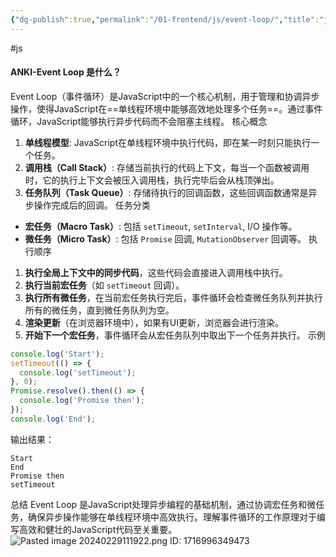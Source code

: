 ```yaml
---
{"dg-publish":true,"permalink":"/01-frontend/js/event-loop/","title":"js中事件循环是什么？","created":"2024-06-04T23:27:38.410+08:00","updated":"2024-06-07T16:06:59.358+08:00"}
---
```


#js
#### ANKI-Event Loop 是什么？

Event Loop（事件循环）是JavaScript中的一个核心机制，用于管理和协调异步操作，使得JavaScript在==单线程环境中能够高效地处理多个任务==。通过事件循环，JavaScript能够执行异步代码而不会阻塞主线程。
核心概念
1. **单线程模型**: JavaScript在单线程环境中执行代码，即在某一时刻只能执行一个任务。
2. **调用栈（Call Stack）**: 存储当前执行的代码上下文，每当一个函数被调用时，它的执行上下文会被压入调用栈，执行完毕后会从栈顶弹出。
3. **任务队列（Task Queue）**: 存储待执行的回调函数，这些回调函数通常是异步操作完成后的回调。
任务分类
- **宏任务（Macro Task）**: 包括 `setTimeout`, `setInterval`, I/O 操作等。
- **微任务（Micro Task）**: 包括 `Promise` 回调, `MutationObserver` 回调等。
执行顺序
1. **执行全局上下文中的同步代码**，这些代码会直接进入调用栈中执行。
2. **执行当前宏任务**（如 `setTimeout` 回调）。
3. **执行所有微任务**，在当前宏任务执行完后，事件循环会检查微任务队列并执行所有的微任务，直到微任务队列为空。
4. **渲染更新**（在浏览器环境中），如果有UI更新，浏览器会进行渲染。
5. **开始下一个宏任务**，事件循环会从宏任务队列中取出下一个任务并执行。
示例
```javascript
console.log('Start');
setTimeout(() => {
  console.log('setTimeout');
}, 0);
Promise.resolve().then(() => {
  console.log('Promise then');
});
console.log('End');
```
输出结果：
```
Start
End
Promise then
setTimeout
```
总结
Event Loop 是JavaScript处理异步编程的基础机制，通过协调宏任务和微任务，确保异步操作能够在单线程环境中高效执行。理解事件循环的工作原理对于编写高效和健壮的JavaScript代码至关重要。
![Pasted image 20240229111922.png](/img/user/attachments/Pasted%20image%2020240229111922.png)
ID: 1716996349473

